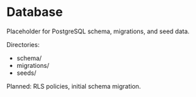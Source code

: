 # Database

Placeholder for PostgreSQL schema, migrations, and seed data.

Directories:

- schema/
- migrations/
- seeds/


Planned: RLS policies, initial schema migration.
